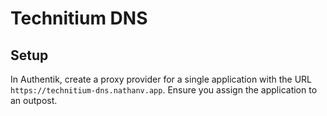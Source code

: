 # Technitium DNS

## Setup

In Authentik, create a proxy provider for a single application with the URL
`https://technitium-dns.nathanv.app`. Ensure you assign the application to an outpost.

